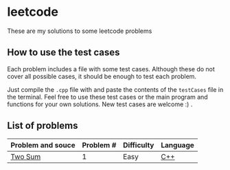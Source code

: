 # leetcode
These are my solutions to some leetcode problems

## How to use the test cases
Each problem includes a file with some test cases. Although these do not cover all possible cases, it should be enough to test each problem.

Just compile the `.cpp` file with and paste the contents of the `testCases` file in the terminal. Feel free to use these test cases or the main program and functions for your own solutions. New test cases are welcome :) .

## List of problems

|Problem and souce |Problem # |Difficulty|Language|
|---|---|---|---|
|[Two Sum](https://leetcode.com/problems/two-sum/)|1|Easy|[C++](leetcode/cpp/1-TwoSum/1-TwoSum.cpp)|